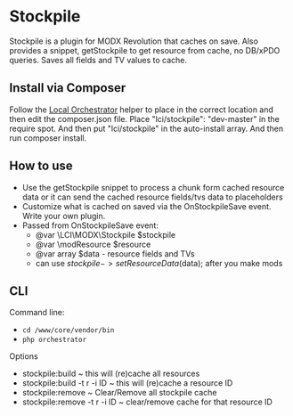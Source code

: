 # Stockpile

Stockpile is a plugin for MODX Revolution that caches on save. Also provides a snippet, getStockpile
to get resource from cache, no DB/xPDO queries. Saves all fields and TV values to cache.

## Install via Composer

Follow the [Local Orchestrator](https://github.com/LippertComponents/LocalOrchestrator) helper to place in the correct 
location and then edit the composer.json file. Place "lci/stockpile": "dev-master" in the require spot. And then 
put "lci/stockpile" in the auto-install array. And then run composer install.

## How to use

 - Use the getStockpile snippet to process a chunk form cached resource data or it can send the cached resource 
fields/tvs data to placeholders
 - Customize what is cached on saved via the OnStockpileSave event. Write your own plugin.
 - Passed from OnStockpileSave event: 
    - @var \LCI\MODX\Stockpile $stockpile
    - @var \modResource $resource
    - @var array $data - resource fields and TVs
    - can use $stockpile->setResourceData($data); after you make mods
 
## CLI

Command line:

 - ```cd /www/core/vendor/bin```
 - ```php orchestrator```
 
Options
 
 - stockpile:build ~ this will (re)cache all resources
 - stockpile:build -t r -i ID ~ this will (re)cache a resource ID
 - stockpile:remove ~ Clear/Remove all stockpile cache
 - stockpile:remove -t r -i ID ~ clear/remove cache for that resource ID